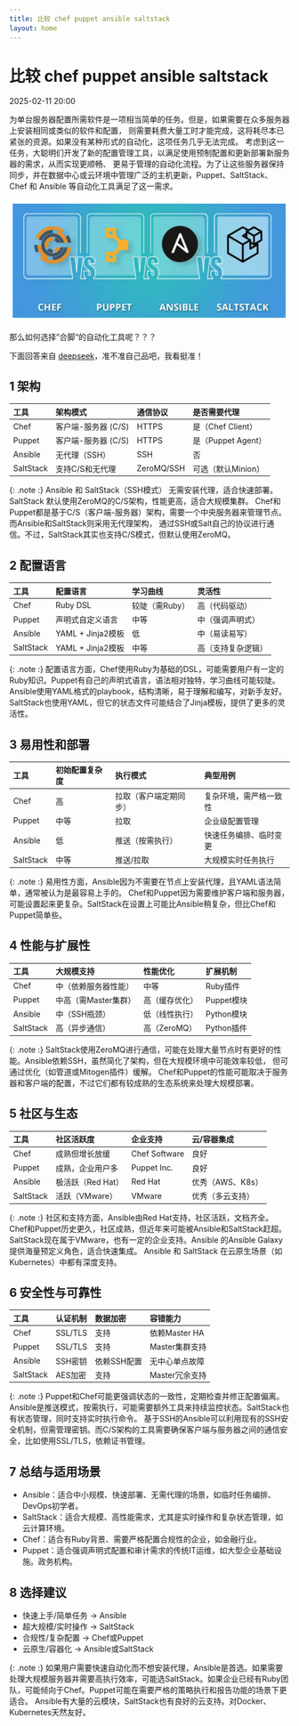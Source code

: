 ```yaml
---
title: 比较 chef puppet ansible saltstack
layout: home
---
```


# 比较 chef puppet ansible saltstack

2025-02-11 20:00

为单台服务器配置所需软件是一项相当简单的任务。但是，如果需要在众多服务器上安装相同或类似的软件和配置，
则需要耗费大量工时才能完成，这将耗尽本已紧张的资源。如果没有某种形式的自动化，这项任务几乎无法完成。
考虑到这一任务，大聪明们开发了新的配置管理工具，以满足使用预制配置和更新部署新服务器的需求，从而实现更顺畅、
更易于管理的自动化流程。为了让这些服务器保持同步，并在数据中心或云环境中管理广泛的主机更新，Puppet、SaltStack、Chef 和 Ansible 等自动化工具满足了这一需求。

![1](../assets/images/2025-02-11/1.png)

那么如何选择”合脚“的自动化工具呢？？？

下面回答来自 [deepseek](https://chat.deepseek.com/)，准不准自己品吧，我看挺准！

## 1 架构

| 工具                | 架构模式          | 通信协议            |    是否需要代理     |
|:--------------------|:----------------|:------------------|:------------------|
|Chef|	客户端-服务器 (C/S)|	HTTPS|	是（Chef Client）|
|Puppet|	客户端-服务器 (C/S)|	HTTPS|	是（Puppet Agent）|
|Ansible|	无代理（SSH）|	SSH|	否|
|SaltStack|	支持C/S和无代理|	ZeroMQ/SSH|	可选（默认Minion）|

{: .note :}
Ansible 和 SaltStack（SSH模式） 无需安装代理，适合快速部署。
SaltStack 默认使用ZeroMQ的C/S架构，性能更高，适合大规模集群。
Chef和Puppet都是基于C/S（客户端-服务器）架构，需要一个中央服务器来管理节点。而Ansible和SaltStack则采用无代理架构，
通过SSH或Salt自己的协议进行通信。不过，SaltStack其实也支持C/S模式，但默认使用ZeroMQ。

## 2 配置语言

| 工具                | 配置语言          | 学习曲线            |    灵活性          |
|:--------------------|:----------------|:------------------|:------------------|
|Chef|	Ruby DSL |	较陡（需Ruby）|	高（代码驱动）|
|Puppet|	声明式自定义语言|	中等|	中（强调声明式）|
|Ansible|	YAML + Jinja2模板	|	低|	中（易读易写）|
|SaltStack|	YAML + Jinja2模板    |	中等|	高（支持复杂逻辑）|

{: .note :}
配置语言方面，Chef使用Ruby为基础的DSL，可能需要用户有一定的Ruby知识。Puppet有自己的声明式语言，语法相对独特，学习曲线可能较陡。
Ansible使用YAML格式的playbook，结构清晰，易于理解和编写，对新手友好。SaltStack也使用YAML，但它的状态文件可能结合了Jinja模板，提供了更多的灵活性。

## 3 易用性和部署

| 工具                | 初始配置复杂度     | 执行模式            |   典型用例         |
|:--------------------|:----------------|:------------------|:------------------|
| Chef| 	高| 	拉取（客户端定期同步）| 	复杂环境，需严格一致性|
| Puppet| 	中等	| 拉取| 	企业级配置管理|
| Ansible| 	低| 	推送（按需执行）| 	快速任务编排、临时变更|
| SaltStack| 	中等| 	推送/拉取| 	大规模实时任务执行|

{: .note :}
易用性方面，Ansible因为不需要在节点上安装代理，且YAML语法简单，通常被认为是最容易上手的。
Chef和Puppet因为需要维护客户端和服务器，可能设置起来更复杂。SaltStack在设置上可能比Ansible稍复杂，但比Chef和Puppet简单些。

## 4 性能与扩展性

| 工具                | 大规模支持         | 性能优化            |   扩展机制         |
|:--------------------|:----------------|:------------------|:------------------|
| Chef	    |中（依赖服务器性能）	|	中等	|	Ruby插件 |
| Puppet	|	中高（需Master集群）	|	高（缓存优化）	|	Puppet模块 |
| Ansible	|	中（SSH瓶颈）	|	低（线性执行）	|	Python模块 |
| SaltStack	|	高（异步通信）	|	高（ZeroMQ）	|	Python插件 |

{: .note :}
SaltStack使用ZeroMQ进行通信，可能在处理大量节点时有更好的性能。Ansible依赖SSH，虽然简化了架构，但在大规模环境中可能效率较低，
但可通过优化（如管道或Mitogen插件）缓解。
Chef和Puppet的性能可能取决于服务器和客户端的配置，不过它们都有较成熟的生态系统来处理大规模部署。

## 5 社区与生态

| 工具                | 社区活跃度         |企业支持            |   云/容器集成       |
|:--------------------|:----------------|:------------------|:------------------|
| Chef	|成熟但增长放缓	|	Chef Software	|	良好	|
| Puppet	|	成熟，企业用户多	|	Puppet Inc.	|	良好	|
| Ansible	|	极活跃（Red Hat）	|	Red Hat	|	优秀（AWS、K8s）	|
| SaltStack	|	活跃（VMware）	|	VMware	|	优秀（多云支持）	|

{: .note :}
社区和支持方面，Ansible由Red Hat支持，社区活跃，文档齐全。Chef和Puppet历史更久，社区成熟，但近年来可能被Ansible和SaltStack赶超。
SaltStack现在属于VMware，也有一定的企业支持。Ansible 的Ansible Galaxy提供海量预定义角色，适合快速集成。
Ansible 和 SaltStack 在云原生场景（如Kubernetes）中都有深度支持。

## 6 安全性与可靠性

| 工具                | 认证机制          |数据加密             |   容错能力         |
|:--------------------|:----------------|:------------------|:------------------|
|Chef	|	SSL/TLS	|	支持	|	依赖Master HA	|
|Puppet	|	SSL/TLS	|	支持	|	Master集群支持	|
|Ansible	|	SSH密钥	|	依赖SSH配置	|	无中心单点故障	|
|SaltStack	|	AES加密	|	支持	|	Master冗余支持	|

{: .note :}
Puppet和Chef可能更强调状态的一致性，定期检查并修正配置偏离。Ansible是推送模式，按需执行，可能需要额外工具来持续监控状态。SaltStack也有状态管理，同时支持实时执行命令。
基于SSH的Ansible可以利用现有的SSH安全机制，但需管理密钥。而C/S架构的工具需要确保客户端与服务器之间的通信安全，比如使用SSL/TLS，依赖证书管理。

## 7 总结与适用场景

+ Ansible：适合中小规模、快速部署、无需代理的场景，如临时任务编排、DevOps初学者。
+ SaltStack：适合大规模、高性能需求，尤其是实时操作和复杂状态管理，如云计算环境。
+ Chef：适合有Ruby背景、需要严格配置合规性的企业，如金融行业。
+ Puppet：适合强调声明式配置和审计需求的传统IT运维，如大型企业基础设施。政务机构。

## 8 选择建议

+ 快速上手/简单任务 → Ansible
+ 超大规模/实时操作 → SaltStack
+ 合规性/复杂配置 → Chef或Puppet
+ 云原生/容器化 → Ansible或SaltStack

{: .note :}
如果用户需要快速自动化而不想安装代理，Ansible是首选。如果需要处理大规模服务器并需要高执行效率，可能选SaltStack。如果企业已经有Ruby团队，可能倾向于Chef。Puppet可能在需要严格的策略执行和报告功能的场景下更适合。
Ansible有大量的云模块，SaltStack也有良好的云支持。对Docker、Kubernetes天然友好。